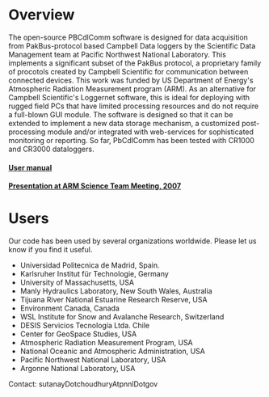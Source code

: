 #  Overview

The open-source PBCdlComm software is designed for data acquisition from PakBus-protocol based Campbell Data loggers by the Scientific Data Management team at Pacific Northwest National Laboratory. This implements a significant subset of the PakBus protocol, a proprietary family of procotols created by Campbell Scientific for communication between connected devices. This work was funded by US Department of Energy's Atmospheric Radiation Measurement program (ARM). As an alternative for Campbell Scientific's Loggernet software, this is ideal for deploying with rugged field PCs that have limited processing resources and do not require a full-blown GUI module. The software is designed so that it can be extended to implement a new data storage mechanism, a customized post-processing module and/or integrated with web-services for sophisticated monitoring or reporting. So far, PbCdlComm has been tested with CR1000 and CR3000 dataloggers.

#### [User manual](https://github.com/sutanay/PbCdlComm/blob/master/docs/USER_MANUAL.pdf)
#### [Presentation at ARM Science Team Meeting, 2007](https://github.com/sutanay/PbCdlComm/blob/master/docs/P00139.pdf)

# Users

Our code has been used by several organizations worldwide.  Please let us know if you find it useful.

* Universidad Politecnica de Madrid, Spain.
* Karlsruher Institut für Technologie, Germany
* University of Massachusetts, USA
* Manly Hydraulics Laboratory, New South Wales, Australia
* Tijuana River National Estuarine Research Reserve, USA
* Environment Canada, Canada
* WSL Institute for Snow and Avalanche Research, Switzerland
* DESIS Servicios Tecnología Ltda. Chile
* Center for GeoSpace Studies, USA
* Atmospheric Radiation Measurement Program, USA
* National Oceanic and Atmospheric Administration, USA
* Pacific Northwest National Laboratory, USA
* Argonne National Laboratory, USA

Contact: sutanayDotchoudhuryAtpnnlDotgov


